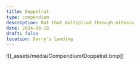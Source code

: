 ```yaml
---
title: Doppelrat
type: compendium
description: Rat that multiplied through mitosis
date: 2024-09-18
draft: false
location: Darry's Landing
---
```

![[_assets/media/Compendium/Doppelrat.bmp]]